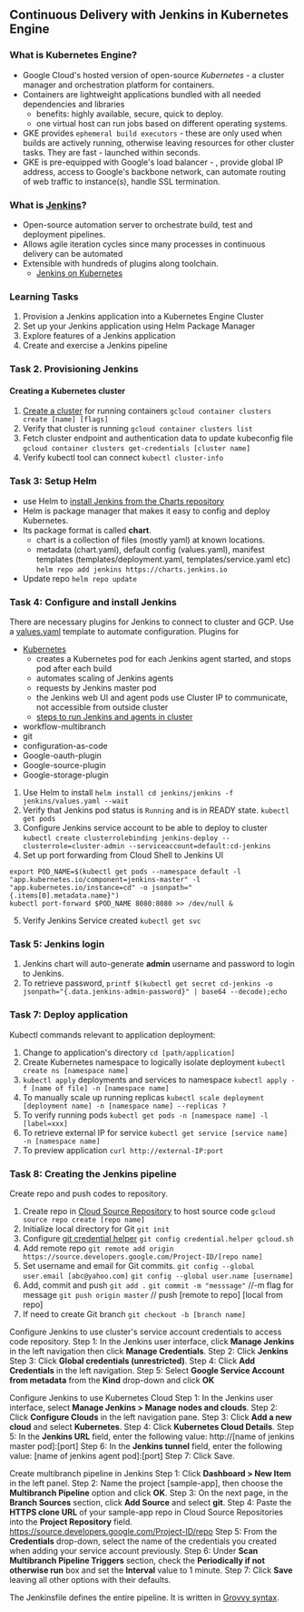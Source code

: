 ## Continuous Delivery with Jenkins in Kubernetes Engine
### What is Kubernetes Engine?
- Google Cloud's hosted version of open-source *Kubernetes* - a cluster manager and orchestration platform for containers.
- Containers are lightweight applications bundled with all needed dependencies and libraries
  - benefits: highly available, secure, quick to deploy.
  - one virtual host can run jobs based on different operating systems.
- GKE provides `ephemeral build executors` - these are only used when builds are actively running, otherwise leaving resources for other cluster tasks. They are fast - launched within seconds.
- GKE is pre-equipped with Google's load balancer - , provide global IP address, access to Google's backbone network, can automate routing of web traffic to instance(s), handle SSL termination.

### What is [Jenkins](https://www.jenkins.io/)?
- Open-source automation server to orchestrate build, test and deployment pipelines.
- Allows agile iteration cycles since many processes in continuous delivery can be automated
- Extensible with hundreds of plugins along toolchain.
  - [Jenkins on Kubernetes](https://cloud.google.com/architecture/jenkins-on-kubernetes-engine)

### Learning Tasks
1. Provision a Jenkins application into a Kubernetes Engine Cluster
2. Set up your Jenkins application using Helm Package Manager
3. Explore features of a Jenkins application
4. Create and exercise a Jenkins pipeline

### Task 2. Provisioning Jenkins
#### Creating a Kubernetes cluster
1. [Create a cluster](https://cloud.google.com/sdk/gcloud/reference/container/clusters/create) for running containers
`gcloud container clusters create [name] [flags]`
2. Verify that cluster is running
`gcloud container clusters list`
3. Fetch cluster endpoint and authentication data to update kubeconfig file
`gcloud container clusters get-credentials [cluster name]`
4. Verify kubectl tool can connect
`kubectl cluster-info`

### Task 3: Setup Helm
- use Helm to [install Jenkins from the Charts repository](https://www.jenkins.io/doc/book/installing/kubernetes/#configure-helm)
- Helm is package manager that makes it easy to config and deploy Kubernetes.
- Its package format is called **chart**.
  - chart is a collection of files (mostly yaml) at known locations.
   - metadata (chart.yaml), default config (values.yaml), manifest templates (templates/deployment.yaml, templates/service.yaml etc)
`helm repo add jenkins https://charts.jenkins.io`
- Update repo `helm repo update`

### Task 4: Configure and install Jenkins
There are necessary plugins for Jenkins to connect to cluster and GCP. Use a [values.yaml](https://raw.githubusercontent.com/jenkinsci/helm-charts/main/charts/jenkins/values.yaml) template to automate configuration.
Plugins for 
 - [Kubernetes](https://plugins.jenkins.io/kubernetes/#plugin-content-configuration-on-google-container-engine)
   - creates a Kubernetes pod for each Jenkins agent started, and stops pod after each build
   - automates scaling of Jenkins agents
   - requests by Jenkins master pod
   - the Jenkins web UI and agent pods use Cluster IP to communicate, not accessible from outside cluster
   - [steps to run Jenkins and agents in cluster](https://plugins.jenkins.io/kubernetes/#plugin-content-configuration-on-google-container-engine)
 - workflow-multibranch
 - git
 - configuration-as-code
 - Google-oauth-plugin
 - Google-source-plugin
 - Google-storage-plugin

1. Use Helm to install
`helm install cd jenkins/jenkins -f jenkins/values.yaml --wait`
2. Verify that Jenkins pod status is `Running` and is in READY state.
`kubectl get pods`
3. Configure Jenkins service account to be able to deploy to cluster
`kubectl create clusterrolebinding jenkins-deploy --clusterrole=cluster-admin --serviceaccount=default:cd-jenkins`
4. Set up port forwarding from Cloud Shell to Jenkins UI
```
export POD_NAME=$(kubectl get pods --namespace default -l "app.kubernetes.io/component=jenkins-master" -l "app.kubernetes.io/instance=cd" -o jsonpath="{.items[0].metadata.name}")
kubectl port-forward $POD_NAME 8080:8080 >> /dev/null &
```
5. Verify Jenkins Service created
`kubectl get svc`

### Task 5: Jenkins login
1. Jenkins chart will auto-generate **admin** username and password to login to Jenkins.
2. To retrieve password, `printf $(kubectl get secret cd-jenkins -o jsonpath="{.data.jenkins-admin-password}" | base64 --decode);echo`

### Task 7: Deploy application
Kubectl commands relevant to application deployment:
1. Change to application's directory 
`cd [path/application]`
2. Create Kubernetes namespace to logically isolate deployment
`kubectl create ns [namespace name]`
3. `kubectl apply` deployments and services to namespace
`kubectl apply -f [name of file] -n [namespace name]`
4. To manually scale up running replicas
`kubectl scale deployment [deployment name] -n [namespace name] --replicas ?`
5. To verify running pods
`kubectl get pods -n [namespace name] -l [label=xxx]`
6. To retrieve external IP for service
`kubectl get service [service name] -n [namespace name]`
7. To preview application
`curl http://external-IP:port`

### Task 8: Creating the Jenkins pipeline  
Create repo and push codes to repository.
1. Create repo in [Cloud Source Repository](https://cloud.google.com/source-repositories/docs/) to host source code
`gcloud source repo create [repo name]`
2. Initialize local directory for Git
`git init`
3. Configure [git credential helper](https://git-scm.com/book/en/v2/Git-Tools-Credential-Storage)
`git config credential.helper gcloud.sh`
4. Add remote repo
`git remote add origin https://source.developers.google.com/Project-ID/[repo name]`
5. Set username and email for Git commits.
`git config --global user.email [abc@yahoo.com]`
`git config --global user.name [username]`
6. Add, commit and push
`git add .`
`git commit -m "messsage"`  //-m flag for message
`git push origin master`    // push [remote to repo] [local from repo]
7. If need to create Git branch
`git checkout -b [branch name]`

Configure Jenkins to use cluster's service account credentials to access code repository.
Step 1: In the Jenkins user interface, click **Manage Jenkins** in the left navigation then click **Manage Credentials**.
Step 2: Click **Jenkins**
Step 3: Click **Global credentials (unrestricted)**.
Step 4: Click **Add Credentials** in the left navigation.
Step 5: Select **Google Service Account from metadata** from the **Kind** drop-down and click **OK**

Configure Jenkins to use Kubernetes Cloud
Step 1: In the Jenkins user interface, select **Manage Jenkins > Manage nodes and clouds**.
Step 2: Click **Configure Clouds** in the left navigation pane.
Step 3: Click **Add a new cloud** and select **Kubernetes**.
Step 4: Click **Kubernetes Cloud Details**.
Step 5: In the **Jenkins URL** field, enter the following value: http://[name of jenkins master pod]:[port]
Step 6: In the **Jenkins tunnel** field, enter the following value: [name of jenkins agent pod]:[port]
Step 7: Click Save.

Create multibranch pipeline in Jenkins
Step 1: Click **Dashboard > New Item** in the left panel.
Step 2: Name the project [sample-app], then choose the **Multibranch Pipeline** option and click **OK**.
Step 3: On the next page, in the **Branch Sources** section, click **Add Source** and select **git**.
Step 4: Paste the **HTTPS clone URL** of your sample-app repo in Cloud Source Repositories into the **Project Repository** field. https://source.developers.google.com/Project-ID/repo
Step 5: From the **Credentials** drop-down, select the name of the credentials you created when adding your service account previously.
Step 6: Under **Scan Multibranch Pipeline Triggers** section, check the **Periodically if not otherwise run** box and set the **Interval** value to 1 minute.
Step 7: Click **Save** leaving all other options with their defaults.

The Jenkinsfile defines the entire pipeline. It is written in [Grovvy syntax](https://www.jenkins.io/doc/book/pipeline/syntax/).